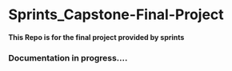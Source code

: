 # Sprints_Capstone-Final-Project
#### This Repo is for the final project provided by sprints
### Documentation in progress....